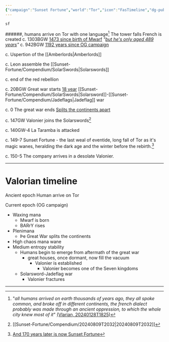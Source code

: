 ```yaml
---
{"campaign":"Sunset Fortune","world":"Tor","icon":"FasTimeline","dg-publish":true,"permalink":"/sunset-fortune/timeline/","dgPassFrontmatter":true,"created":"2024-01-28T19:27:39.851+10:30"}
---
```



```timeline 
sf
```
######, humans arrive on Tor with one language[^2]
	The tower falls
		French is created
c. 1303BGW [1473 since birth of Mwarf](https://discord.com/channels/@me/691509919119179856/862992630324265020)
	*"[but he's only aged 489 years](https://discord.com/channels/@me/691509919119179856/862992630324265020)"*
c. 942BGW [1192 years since OG campaign](https://discord.com/channels/@me/691509919119179856/862~993036098273280)

c. Uspertion of the [[Amberlords\|Amberlords]]

c. Leon assemble the [[Sunset-Fortune/Compendium/SolarSwords\|Solarswords]]

c.  end of the red rebellion

c. 20BGW Great war starts [18 year](https://discord.com/channels/@me/691509919119179856/1111913334137159760) [[Sunset-Fortune/Compendium/SolarSwords\|Solarsword]]-[[Sunset-Fortune/Compendium/Jadeflags\|Jadeflag]] war

c. 0 The great war ends
	[Splits the continents apart](https://discord.com/channels/@me/691509919119179856/1201086147829436426)


c. 147GW Valonier joins the Solarswords[^3]

c. 140GW-4 La Taramba is attacked

c. 149-7 Sunset Fortune - the last weal of eventide, long fall of Tor as it's magic wanes, heralding the dark age and the winter before the rebirth.[^1]

c. 150-5 The company arrives in a desolate Valonier.

---
# Valorian timeline

Ancient epoch
	Human arrive on Tor

Current epoch (OG campaign)
- Waxing mana
	- Mwarf is born
	- BARrY rises
- Plenimana
	- Þe Great War splits the continents
- High chaos mana wane
- Medium entropy stability
	- Humans begin to emerge from aftermath of the great war
		-  great houses, once dormant, now fill the vacuum
			- Valonier is established
				- Valonier becomes one of the Seven kingdoms
	- Solarsword-Jadeflag war
		- Valonier fractures

---




[^1]: [And 170 years later is now Sunset Fortune](https://discord.com/channels/@me/691509919119179856/1273797648553349204)
[^2]: "*all humans arrived on earth thousands of years ago, they all spoke common, and broke off in different continents, the french dialect probably was made through an ancient oppression, to which the whole city knew most of it*" [\(Vlarian\, 20240128T1825)](https://discord.com/channels/@me/691509919119179856/1201073022828822548)
[^3]: [[Sunset-Fortune/Compendium/20240809T2032\|20240809T2032]]